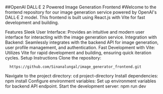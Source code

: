 ##OpenAI DALL·E 2 Powered Image Generation Frontend
#Welcome to the frontend repository for our image generation service powered by OpenAI's DALL·E 2 model. This frontend is built using React.js with Vite for fast development and building.

Features
Sleek User Interface: Provides an intuitive and modern user interface for interacting with the image generation service.
Integration with Backend: Seamlessly integrates with the backend API for image generation, user profile management, and authentication.
Fast Development with Vite: Utilizes Vite for rapid development and building, ensuring quick iteration cycles.
Setup Instructions
Clone the repository: 
```
  https://github.com/Sinanalungal/image_generator_frontend.git
```
Navigate to the project directory: cd project-directory
Install dependencies: npm install
Configure environment variables: Set up environment variables for backend API endpoint.
Start the development server:
npm run dev

